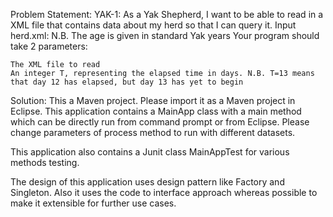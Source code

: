 

Problem Statement: 
YAK-1: As a Yak Shepherd, I want to be able to read in a XML file that contains data about my herd so that I can query it. Input herd.xml: N.B. The age is given in standard Yak years Your program should take 2 parameters:

    The XML file to read
    An integer T, representing the elapsed time in days. N.B. T=13 means that day 12 has elapsed, but day 13 has yet to begin

Solution: 
This a Maven project. Please import it as a Maven project in Eclipse. This application contains a MainApp class with a main method which can be directly run from command prompt or from Eclipse. Please change parameters of process method to run with different datasets.

This application also contains a Junit class MainAppTest for various methods testing.

The design of this application uses design pattern like Factory and Singleton. Also it uses the code to interface approach whereas possible to make it extensible for further use cases.

